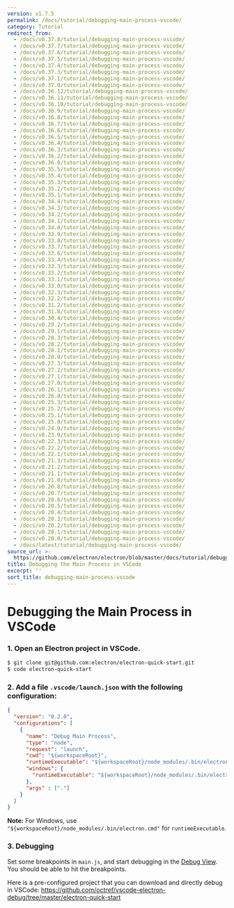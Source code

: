 ```yaml
---
version: v1.7.5
permalink: /docs/tutorial/debugging-main-process-vscode/
category: Tutorial
redirect_from:
  - /docs/v0.37.8/tutorial/debugging-main-process-vscode/
  - /docs/v0.37.7/tutorial/debugging-main-process-vscode/
  - /docs/v0.37.6/tutorial/debugging-main-process-vscode/
  - /docs/v0.37.5/tutorial/debugging-main-process-vscode/
  - /docs/v0.37.4/tutorial/debugging-main-process-vscode/
  - /docs/v0.37.3/tutorial/debugging-main-process-vscode/
  - /docs/v0.37.1/tutorial/debugging-main-process-vscode/
  - /docs/v0.37.0/tutorial/debugging-main-process-vscode/
  - /docs/v0.36.12/tutorial/debugging-main-process-vscode/
  - /docs/v0.36.11/tutorial/debugging-main-process-vscode/
  - /docs/v0.36.10/tutorial/debugging-main-process-vscode/
  - /docs/v0.36.9/tutorial/debugging-main-process-vscode/
  - /docs/v0.36.8/tutorial/debugging-main-process-vscode/
  - /docs/v0.36.7/tutorial/debugging-main-process-vscode/
  - /docs/v0.36.6/tutorial/debugging-main-process-vscode/
  - /docs/v0.36.5/tutorial/debugging-main-process-vscode/
  - /docs/v0.36.4/tutorial/debugging-main-process-vscode/
  - /docs/v0.36.3/tutorial/debugging-main-process-vscode/
  - /docs/v0.36.2/tutorial/debugging-main-process-vscode/
  - /docs/v0.36.0/tutorial/debugging-main-process-vscode/
  - /docs/v0.35.5/tutorial/debugging-main-process-vscode/
  - /docs/v0.35.4/tutorial/debugging-main-process-vscode/
  - /docs/v0.35.3/tutorial/debugging-main-process-vscode/
  - /docs/v0.35.2/tutorial/debugging-main-process-vscode/
  - /docs/v0.35.1/tutorial/debugging-main-process-vscode/
  - /docs/v0.34.4/tutorial/debugging-main-process-vscode/
  - /docs/v0.34.3/tutorial/debugging-main-process-vscode/
  - /docs/v0.34.2/tutorial/debugging-main-process-vscode/
  - /docs/v0.34.1/tutorial/debugging-main-process-vscode/
  - /docs/v0.34.0/tutorial/debugging-main-process-vscode/
  - /docs/v0.33.9/tutorial/debugging-main-process-vscode/
  - /docs/v0.33.8/tutorial/debugging-main-process-vscode/
  - /docs/v0.33.7/tutorial/debugging-main-process-vscode/
  - /docs/v0.33.6/tutorial/debugging-main-process-vscode/
  - /docs/v0.33.4/tutorial/debugging-main-process-vscode/
  - /docs/v0.33.3/tutorial/debugging-main-process-vscode/
  - /docs/v0.33.2/tutorial/debugging-main-process-vscode/
  - /docs/v0.33.1/tutorial/debugging-main-process-vscode/
  - /docs/v0.33.0/tutorial/debugging-main-process-vscode/
  - /docs/v0.32.3/tutorial/debugging-main-process-vscode/
  - /docs/v0.32.2/tutorial/debugging-main-process-vscode/
  - /docs/v0.31.2/tutorial/debugging-main-process-vscode/
  - /docs/v0.31.0/tutorial/debugging-main-process-vscode/
  - /docs/v0.30.4/tutorial/debugging-main-process-vscode/
  - /docs/v0.29.2/tutorial/debugging-main-process-vscode/
  - /docs/v0.29.1/tutorial/debugging-main-process-vscode/
  - /docs/v0.28.3/tutorial/debugging-main-process-vscode/
  - /docs/v0.28.2/tutorial/debugging-main-process-vscode/
  - /docs/v0.28.1/tutorial/debugging-main-process-vscode/
  - /docs/v0.28.0/tutorial/debugging-main-process-vscode/
  - /docs/v0.27.3/tutorial/debugging-main-process-vscode/
  - /docs/v0.27.2/tutorial/debugging-main-process-vscode/
  - /docs/v0.27.1/tutorial/debugging-main-process-vscode/
  - /docs/v0.27.0/tutorial/debugging-main-process-vscode/
  - /docs/v0.26.1/tutorial/debugging-main-process-vscode/
  - /docs/v0.26.0/tutorial/debugging-main-process-vscode/
  - /docs/v0.25.3/tutorial/debugging-main-process-vscode/
  - /docs/v0.25.2/tutorial/debugging-main-process-vscode/
  - /docs/v0.25.1/tutorial/debugging-main-process-vscode/
  - /docs/v0.25.0/tutorial/debugging-main-process-vscode/
  - /docs/v0.24.0/tutorial/debugging-main-process-vscode/
  - /docs/v0.23.0/tutorial/debugging-main-process-vscode/
  - /docs/v0.22.3/tutorial/debugging-main-process-vscode/
  - /docs/v0.22.2/tutorial/debugging-main-process-vscode/
  - /docs/v0.22.1/tutorial/debugging-main-process-vscode/
  - /docs/v0.21.3/tutorial/debugging-main-process-vscode/
  - /docs/v0.21.2/tutorial/debugging-main-process-vscode/
  - /docs/v0.21.1/tutorial/debugging-main-process-vscode/
  - /docs/v0.21.0/tutorial/debugging-main-process-vscode/
  - /docs/v0.20.8/tutorial/debugging-main-process-vscode/
  - /docs/v0.20.7/tutorial/debugging-main-process-vscode/
  - /docs/v0.20.6/tutorial/debugging-main-process-vscode/
  - /docs/v0.20.5/tutorial/debugging-main-process-vscode/
  - /docs/v0.20.4/tutorial/debugging-main-process-vscode/
  - /docs/v0.20.3/tutorial/debugging-main-process-vscode/
  - /docs/v0.20.2/tutorial/debugging-main-process-vscode/
  - /docs/v0.20.1/tutorial/debugging-main-process-vscode/
  - /docs/v0.20.0/tutorial/debugging-main-process-vscode/
  - /docs/latest/tutorial/debugging-main-process-vscode/
source_url: >-
  https://github.com/electron/electron/blob/master/docs/tutorial/debugging-main-process-vscode.md
title: Debugging the Main Process in VSCode
excerpt: ''
sort_title: debugging-main-process-vscode
---
```




<!--


                                      ::::
                                    :o+//+o:
                                    +o    oo-
                                    :o+//oo/+o/
                                      -::-   -oo:
                                               /s/
                      -::::::::-                :s/  :::--
                  :+oo+////////+:        -:/+oo/ :s:-///++oo+:
                /o+:                -/+oo+/:-     +o-      -:+o:
               /s:              -:+o+/:           -o+         :s/
              -s/            -/oo/:                /s-         +s-
              -s/         -/oo/-                   -s/         /s-
               oo       :+o/-                       oo         oo
               -s/    :oo/                          /s-       /s-
                :s/ :oo:              -::-          /s-      /s:
                  -+o/               /ssss/         :s:    -+o-
                 :o+--               /ssss/         :s:   :o+-
                :s/  +o:              -::-          /s-   --
               -s/    :+o/-                         /s-
               oo       -+o+-                       oo
              -s/         -/oo/-                   -s/
             -+soo+:         -/oo/:                /s-      /oooo+-
             o+   :s:           -:+o+/:-          -o+      /s:  -oo
             oo:--/s:       ::      -:+oo+/:-     -/-      /s/--:o+
              :+++/-        :s:          -:/+ooo++//////++oo//+o+:
                             /s:                --::::::--
                              /s/              /s-
                               :oo:          :oo:
                                 /oo/-    -/oo/
                                   -/+oooo+/-





                   _______  _______  _______  _______  __
                  |       ||       ||       ||       ||  |
                  |  _____||_     _||   _   ||    _  ||  |
                  | |_____   |   |  |  | |  ||   |_| ||  |
                  |_____  |  |   |  |  |_|  ||    ___||__|
                   _____| |  |   |  |       ||   |     __
                  |_______|  |___|  |_______||___|    |__|


    This file is generated automatically, so it should not be edited.

    To make changes, head over to the electron/electron repository:

    https://github.com/electron/electron/blob/master/docs/tutorial/debugging-main-process-vscode.md

    Thanks!

-->
# Debugging the Main Process in VSCode

### 1\. Open an Electron project in VSCode.

```bash
$ git clone git@github.com:electron/electron-quick-start.git
$ code electron-quick-start
```

### 2\. Add a file `.vscode/launch.json` with the following configuration:

```json
{
  "version": "0.2.0",
  "configurations": [
    {
      "name": "Debug Main Process",
      "type": "node",
      "request": "launch",
      "cwd": "${workspaceRoot}",
      "runtimeExecutable": "${workspaceRoot}/node_modules/.bin/electron",
      "windows": {
        "runtimeExecutable": "${workspaceRoot}/node_modules/.bin/electron.cmd"
      },
      "args" : ["."]
    }
  ]
}
```

**Note:** For Windows, use `"${workspaceRoot}/node_modules/.bin/electron.cmd"` for `runtimeExecutable`.

### 3\. Debugging

Set some breakpoints in `main.js`, and start debugging in the [Debug View](https://code.visualstudio.com/docs/editor/debugging). You should be able to hit the breakpoints.

Here is a pre-configured project that you can download and directly debug in VSCode: https://github.com/octref/vscode-electron-debug/tree/master/electron-quick-start
